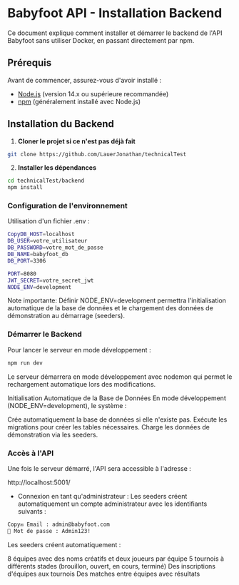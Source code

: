 # Babyfoot API - Installation Backend

Ce document explique comment installer et démarrer le backend de l'API Babyfoot sans utiliser Docker, en passant directement par npm.

## Prérequis

Avant de commencer, assurez-vous d'avoir installé :

- [Node.js](https://nodejs.org/) (version 14.x ou supérieure recommandée)
- [npm](https://www.npmjs.com/) (généralement installé avec Node.js)

## Installation du Backend

1. **Cloner le projet si ce n'est pas déjà fait**

```bash
git clone https://github.com/LauerJonathan/technicalTest
```

2. **Installer les dépendances**

```bash
cd technicalTest/backend
npm install
```

### Configuration de l'environnement

Utilisation d'un fichier .env :

```bash
CopyDB_HOST=localhost
DB_USER=votre_utilisateur
DB_PASSWORD=votre_mot_de_passe
DB_NAME=babyfoot_db
DB_PORT=3306

PORT=8080
JWT_SECRET=votre_secret_jwt
NODE_ENV=development
```

Note importante: Définir NODE_ENV=development permettra l'initialisation automatique de la base de données et le chargement des données de démonstration au démarrage (seeders).

### Démarrer le Backend

Pour lancer le serveur en mode développement :

```bash
npm run dev
```

Le serveur démarrera en mode développement avec nodemon qui permet le rechargement automatique lors des modifications.

Initialisation Automatique de la Base de Données
En mode développement (NODE_ENV=development), le système :

Crée automatiquement la base de données si elle n'existe pas.
Exécute les migrations pour créer les tables nécessaires.
Charge les données de démonstration via les seeders.

### Accès à l'API

Une fois le serveur démarré, l'API sera accessible à l'adresse :

http://localhost:5001/

- Connexion en tant qu'administrateur :
  Les seeders créent automatiquement un compte administrateur avec les identifiants suivants :

```bash
Copy✉️ Email : admin@babyfoot.com
🔑 Mot de passe : Admin123!
```

Les seeders créent automatiquement :

8 équipes avec des noms créatifs et deux joueurs par équipe
5 tournois à différents stades (brouillon, ouvert, en cours, terminé)
Des inscriptions d'équipes aux tournois
Des matches entre équipes avec résultats
